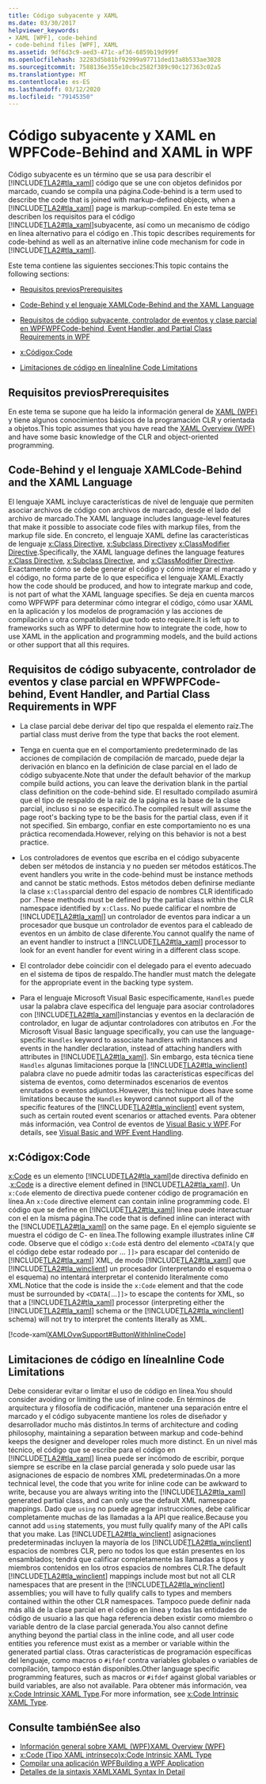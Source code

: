 ```yaml
---
title: Código subyacente y XAML
ms.date: 03/30/2017
helpviewer_keywords:
- XAML [WPF], code-behind
- code-behind files [WPF], XAML
ms.assetid: 9df6d3c9-aed3-471c-af36-6859b19d999f
ms.openlocfilehash: 32283d5b81bf92999a97711ded13a8b533ae3028
ms.sourcegitcommit: 7588136e355e10cbc2582f389c90c127363c02a5
ms.translationtype: MT
ms.contentlocale: es-ES
ms.lasthandoff: 03/12/2020
ms.locfileid: "79145350"
---
```

# <a name="code-behind-and-xaml-in-wpf"></a><span data-ttu-id="d6c5e-102">Código subyacente y XAML en WPF</span><span class="sxs-lookup"><span data-stu-id="d6c5e-102">Code-Behind and XAML in WPF</span></span>
<a name="introduction"></a><span data-ttu-id="d6c5e-103">Código subyacente es un término que se usa para describir el [!INCLUDE[TLA2#tla_xaml](../../../../includes/tla2sharptla-xaml-md.md)] código que se une con objetos definidos por marcado, cuando se compila una página.</span><span class="sxs-lookup"><span data-stu-id="d6c5e-103">Code-behind is a term used to describe the code that is joined with markup-defined objects, when a [!INCLUDE[TLA2#tla_xaml](../../../../includes/tla2sharptla-xaml-md.md)] page is markup-compiled.</span></span> <span data-ttu-id="d6c5e-104">En este tema se describen los requisitos para el código [!INCLUDE[TLA2#tla_xaml](../../../../includes/tla2sharptla-xaml-md.md)]subyacente, así como un mecanismo de código en línea alternativo para el código en .</span><span class="sxs-lookup"><span data-stu-id="d6c5e-104">This topic describes requirements for code-behind as well as an alternative inline code mechanism for code in [!INCLUDE[TLA2#tla_xaml](../../../../includes/tla2sharptla-xaml-md.md)].</span></span>  
  
 <span data-ttu-id="d6c5e-105">Este tema contiene las siguientes secciones:</span><span class="sxs-lookup"><span data-stu-id="d6c5e-105">This topic contains the following sections:</span></span>  
  
- [<span data-ttu-id="d6c5e-106">Requisitos previos</span><span class="sxs-lookup"><span data-stu-id="d6c5e-106">Prerequisites</span></span>](#Prerequisites)  
  
- [<span data-ttu-id="d6c5e-107">Code-Behind y el lenguaje XAML</span><span class="sxs-lookup"><span data-stu-id="d6c5e-107">Code-Behind and the XAML Language</span></span>](#codebehind_and_the_xaml_language)  
  
- [<span data-ttu-id="d6c5e-108">Requisitos de código subyacente, controlador de eventos y clase parcial en WPFWPF</span><span class="sxs-lookup"><span data-stu-id="d6c5e-108">Code-behind, Event Handler, and Partial Class Requirements in WPF</span></span>](#Code_behind__Event_Handler__and_Partial_Class)  
  
- [<span data-ttu-id="d6c5e-109">x:Código</span><span class="sxs-lookup"><span data-stu-id="d6c5e-109">x:Code</span></span>](#x_Code)  
  
- [<span data-ttu-id="d6c5e-110">Limitaciones de código en línea</span><span class="sxs-lookup"><span data-stu-id="d6c5e-110">Inline Code Limitations</span></span>](#Inline_Code_Limitations)  
  
<a name="Prerequisites"></a>
## <a name="prerequisites"></a><span data-ttu-id="d6c5e-111">Requisitos previos</span><span class="sxs-lookup"><span data-stu-id="d6c5e-111">Prerequisites</span></span>  
 <span data-ttu-id="d6c5e-112">En este tema se supone que ha leído la información general de [XAML (WPF)](../../../desktop-wpf/fundamentals/xaml.md) y tiene algunos conocimientos básicos de la programación CLR y orientada a objetos.</span><span class="sxs-lookup"><span data-stu-id="d6c5e-112">This topic assumes that you have read the [XAML Overview (WPF)](../../../desktop-wpf/fundamentals/xaml.md) and have some basic knowledge of the CLR and object-oriented programming.</span></span>  
  
<a name="codebehind_and_the_xaml_language"></a>
## <a name="code-behind-and-the-xaml-language"></a><span data-ttu-id="d6c5e-113">Code-Behind y el lenguaje XAML</span><span class="sxs-lookup"><span data-stu-id="d6c5e-113">Code-Behind and the XAML Language</span></span>  
 <span data-ttu-id="d6c5e-114">El lenguaje XAML incluye características de nivel de lenguaje que permiten asociar archivos de código con archivos de marcado, desde el lado del archivo de marcado.</span><span class="sxs-lookup"><span data-stu-id="d6c5e-114">The XAML language includes language-level features that make it possible to associate code files with markup files, from the markup file side.</span></span> <span data-ttu-id="d6c5e-115">En concreto, el lenguaje XAML define las características de lenguaje [x:Class Directive](../../../desktop-wpf/xaml-services/xclass-directive.md), [x:Subclass Directive](../../../desktop-wpf/xaml-services/xsubclass-directive.md)y [x:ClassModifier Directive](../../../desktop-wpf/xaml-services/xclassmodifier-directive.md).</span><span class="sxs-lookup"><span data-stu-id="d6c5e-115">Specifically, the XAML language defines the language features [x:Class Directive](../../../desktop-wpf/xaml-services/xclass-directive.md), [x:Subclass Directive](../../../desktop-wpf/xaml-services/xsubclass-directive.md), and [x:ClassModifier Directive](../../../desktop-wpf/xaml-services/xclassmodifier-directive.md).</span></span> <span data-ttu-id="d6c5e-116">Exactamente cómo se debe generar el código y cómo integrar el marcado y el código, no forma parte de lo que especifica el lenguaje XAML.</span><span class="sxs-lookup"><span data-stu-id="d6c5e-116">Exactly how the code should be produced, and how to integrate markup and code, is not part of what the XAML language specifies.</span></span> <span data-ttu-id="d6c5e-117">Se deja en cuenta marcos como WPFWPF para determinar cómo integrar el código, cómo usar XAML en la aplicación y los modelos de programación y las acciones de compilación u otra compatibilidad que todo esto requiere.</span><span class="sxs-lookup"><span data-stu-id="d6c5e-117">It is left up to frameworks such as WPF to determine how to integrate the code, how to use XAML in the application and programming models, and the build actions or other support that all this requires.</span></span>  
  
<a name="Code_behind__Event_Handler__and_Partial_Class"></a>
## <a name="code-behind-event-handler-and-partial-class-requirements-in-wpf"></a><span data-ttu-id="d6c5e-118">Requisitos de código subyacente, controlador de eventos y clase parcial en WPFWPF</span><span class="sxs-lookup"><span data-stu-id="d6c5e-118">Code-behind, Event Handler, and Partial Class Requirements in WPF</span></span>  
  
- <span data-ttu-id="d6c5e-119">La clase parcial debe derivar del tipo que respalda el elemento raíz.</span><span class="sxs-lookup"><span data-stu-id="d6c5e-119">The partial class must derive from the type that backs the root element.</span></span>  
  
- <span data-ttu-id="d6c5e-120">Tenga en cuenta que en el comportamiento predeterminado de las acciones de compilación de compilación de marcado, puede dejar la derivación en blanco en la definición de clase parcial en el lado de código subyacente.</span><span class="sxs-lookup"><span data-stu-id="d6c5e-120">Note that under the default behavior of the markup compile build actions, you can leave the derivation blank in the partial class definition on the code-behind side.</span></span> <span data-ttu-id="d6c5e-121">El resultado compilado asumirá que el tipo de respaldo de la raíz de la página es la base de la clase parcial, incluso si no se especificó.</span><span class="sxs-lookup"><span data-stu-id="d6c5e-121">The compiled result will assume the page root's backing type to be the basis for the partial class, even if it not specified.</span></span> <span data-ttu-id="d6c5e-122">Sin embargo, confiar en este comportamiento no es una práctica recomendada.</span><span class="sxs-lookup"><span data-stu-id="d6c5e-122">However, relying on this behavior is not a best practice.</span></span>  
  
- <span data-ttu-id="d6c5e-123">Los controladores de eventos que escriba en el código subyacente deben ser métodos de instancia y no pueden ser métodos estáticos.</span><span class="sxs-lookup"><span data-stu-id="d6c5e-123">The event handlers you write in the code-behind must be instance methods and cannot be static methods.</span></span> <span data-ttu-id="d6c5e-124">Estos métodos deben definirse mediante la clase `x:Class`parcial dentro del espacio de nombres CLR identificado por .</span><span class="sxs-lookup"><span data-stu-id="d6c5e-124">These methods must be defined by the partial class within the CLR namespace identified by `x:Class`.</span></span> <span data-ttu-id="d6c5e-125">No puede calificar el nombre de [!INCLUDE[TLA2#tla_xaml](../../../../includes/tla2sharptla-xaml-md.md)] un controlador de eventos para indicar a un procesador que busque un controlador de eventos para el cableado de eventos en un ámbito de clase diferente.</span><span class="sxs-lookup"><span data-stu-id="d6c5e-125">You cannot qualify the name of an event handler to instruct a [!INCLUDE[TLA2#tla_xaml](../../../../includes/tla2sharptla-xaml-md.md)] processor to look for an event handler for event wiring in a different class scope.</span></span>  
  
- <span data-ttu-id="d6c5e-126">El controlador debe coincidir con el delegado para el evento adecuado en el sistema de tipos de respaldo.</span><span class="sxs-lookup"><span data-stu-id="d6c5e-126">The handler must match the delegate for the appropriate event in the backing type system.</span></span>  
  
- <span data-ttu-id="d6c5e-127">Para el lenguaje Microsoft Visual Basic específicamente, `Handles` puede usar la palabra clave específica del lenguaje para asociar controladores con [!INCLUDE[TLA2#tla_xaml](../../../../includes/tla2sharptla-xaml-md.md)]instancias y eventos en la declaración de controlador, en lugar de adjuntar controladores con atributos en .</span><span class="sxs-lookup"><span data-stu-id="d6c5e-127">For the Microsoft Visual Basic language specifically, you can use the language-specific `Handles` keyword to associate handlers with instances and events in the handler declaration, instead of attaching handlers with attributes in [!INCLUDE[TLA2#tla_xaml](../../../../includes/tla2sharptla-xaml-md.md)].</span></span> <span data-ttu-id="d6c5e-128">Sin embargo, esta técnica tiene `Handles` algunas limitaciones porque la [!INCLUDE[TLA2#tla_winclient](../../../../includes/tla2sharptla-winclient-md.md)] palabra clave no puede admitir todas las características específicas del sistema de eventos, como determinados escenarios de eventos enrutados o eventos adjuntos.</span><span class="sxs-lookup"><span data-stu-id="d6c5e-128">However, this technique does have some limitations because the `Handles` keyword cannot support all of the specific features of the [!INCLUDE[TLA2#tla_winclient](../../../../includes/tla2sharptla-winclient-md.md)] event system, such as certain routed event scenarios or attached events.</span></span> <span data-ttu-id="d6c5e-129">Para obtener más información, vea Control de eventos de [Visual Basic y WPF](visual-basic-and-wpf-event-handling.md).</span><span class="sxs-lookup"><span data-stu-id="d6c5e-129">For details, see [Visual Basic and WPF Event Handling](visual-basic-and-wpf-event-handling.md).</span></span>  
  
<a name="x_Code"></a>
## <a name="xcode"></a><span data-ttu-id="d6c5e-130">x:Código</span><span class="sxs-lookup"><span data-stu-id="d6c5e-130">x:Code</span></span>  
 <span data-ttu-id="d6c5e-131">[x:Code](../../../desktop-wpf/xaml-services/xcode-intrinsic-xaml-type.md) es un elemento [!INCLUDE[TLA2#tla_xaml](../../../../includes/tla2sharptla-xaml-md.md)]de directiva definido en .</span><span class="sxs-lookup"><span data-stu-id="d6c5e-131">[x:Code](../../../desktop-wpf/xaml-services/xcode-intrinsic-xaml-type.md) is a directive element defined in [!INCLUDE[TLA2#tla_xaml](../../../../includes/tla2sharptla-xaml-md.md)].</span></span> <span data-ttu-id="d6c5e-132">Un `x:Code` elemento de directiva puede contener código de programación en línea.</span><span class="sxs-lookup"><span data-stu-id="d6c5e-132">An `x:Code` directive element can contain inline programming code.</span></span> <span data-ttu-id="d6c5e-133">El código que se define en [!INCLUDE[TLA2#tla_xaml](../../../../includes/tla2sharptla-xaml-md.md)] línea puede interactuar con el en la misma página.</span><span class="sxs-lookup"><span data-stu-id="d6c5e-133">The code that is defined inline can interact with the [!INCLUDE[TLA2#tla_xaml](../../../../includes/tla2sharptla-xaml-md.md)] on the same page.</span></span> <span data-ttu-id="d6c5e-134">En el ejemplo siguiente se muestra el código de C- en línea.</span><span class="sxs-lookup"><span data-stu-id="d6c5e-134">The following example illustrates inline C# code.</span></span> <span data-ttu-id="d6c5e-135">Observe que el código `x:Code` está dentro del elemento `<CDATA[`y que el código debe estar rodeado por ... `]]>` para escapar del contenido de [!INCLUDE[TLA2#tla_xaml](../../../../includes/tla2sharptla-xaml-md.md)] XML, de modo [!INCLUDE[TLA2#tla_xaml](../../../../includes/tla2sharptla-xaml-md.md)] que [!INCLUDE[TLA2#tla_winclient](../../../../includes/tla2sharptla-winclient-md.md)] un procesador (interpretando el esquema o el esquema) no intentará interpretar el contenido literalmente como XML.</span><span class="sxs-lookup"><span data-stu-id="d6c5e-135">Notice that the code is inside the `x:Code` element and that the code must be surrounded by `<CDATA[`...`]]>` to escape the contents for XML, so that a [!INCLUDE[TLA2#tla_xaml](../../../../includes/tla2sharptla-xaml-md.md)] processor (interpreting either the [!INCLUDE[TLA2#tla_xaml](../../../../includes/tla2sharptla-xaml-md.md)] schema or the [!INCLUDE[TLA2#tla_winclient](../../../../includes/tla2sharptla-winclient-md.md)] schema) will not try to interpret the contents literally as XML.</span></span>  
  
 [!code-xaml[XAMLOvwSupport#ButtonWithInlineCode](~/samples/snippets/csharp/VS_Snippets_Wpf/XAMLOvwSupport/CSharp/page4.xaml#buttonwithinlinecode)]  
  
<a name="Inline_Code_Limitations"></a>
## <a name="inline-code-limitations"></a><span data-ttu-id="d6c5e-136">Limitaciones de código en línea</span><span class="sxs-lookup"><span data-stu-id="d6c5e-136">Inline Code Limitations</span></span>  
 <span data-ttu-id="d6c5e-137">Debe considerar evitar o limitar el uso de código en línea.</span><span class="sxs-lookup"><span data-stu-id="d6c5e-137">You should consider avoiding or limiting the use of inline code.</span></span> <span data-ttu-id="d6c5e-138">En términos de arquitectura y filosofía de codificación, mantener una separación entre el marcado y el código subyacente mantiene los roles de diseñador y desarrollador mucho más distintos.</span><span class="sxs-lookup"><span data-stu-id="d6c5e-138">In terms of architecture and coding philosophy, maintaining a separation between markup and code-behind keeps the designer and developer roles much more distinct.</span></span> <span data-ttu-id="d6c5e-139">En un nivel más técnico, el código que se escribe para el código en [!INCLUDE[TLA2#tla_xaml](../../../../includes/tla2sharptla-xaml-md.md)] línea puede ser incómodo de escribir, porque siempre se escribe en la clase parcial generada y solo puede usar las asignaciones de espacio de nombres XML predeterminadas.</span><span class="sxs-lookup"><span data-stu-id="d6c5e-139">On a more technical level, the code that you write for inline code can be awkward to write, because you are always writing into the [!INCLUDE[TLA2#tla_xaml](../../../../includes/tla2sharptla-xaml-md.md)] generated partial class, and can only use the default XML namespace mappings.</span></span> <span data-ttu-id="d6c5e-140">Dado que `using` no puede agregar instrucciones, debe calificar completamente muchas de las llamadas a la API que realice.</span><span class="sxs-lookup"><span data-stu-id="d6c5e-140">Because you cannot add `using` statements, you must fully qualify many of the API calls that you make.</span></span> <span data-ttu-id="d6c5e-141">Las [!INCLUDE[TLA2#tla_winclient](../../../../includes/tla2sharptla-winclient-md.md)] asignaciones predeterminadas incluyen la mayoría de los [!INCLUDE[TLA2#tla_winclient](../../../../includes/tla2sharptla-winclient-md.md)] espacios de nombres CLR, pero no todos los que están presentes en los ensamblados; tendrá que calificar completamente las llamadas a tipos y miembros contenidos en los otros espacios de nombres CLR.</span><span class="sxs-lookup"><span data-stu-id="d6c5e-141">The default [!INCLUDE[TLA2#tla_winclient](../../../../includes/tla2sharptla-winclient-md.md)] mappings include most but not all CLR namespaces that are present in the [!INCLUDE[TLA2#tla_winclient](../../../../includes/tla2sharptla-winclient-md.md)] assemblies; you will have to fully qualify calls to types and members contained within the other CLR namespaces.</span></span> <span data-ttu-id="d6c5e-142">Tampoco puede definir nada más allá de la clase parcial en el código en línea y todas las entidades de código de usuario a las que haga referencia deben existir como miembro o variable dentro de la clase parcial generada.</span><span class="sxs-lookup"><span data-stu-id="d6c5e-142">You also cannot define anything beyond the partial class in the inline code, and all user code entities you reference must exist as a member or variable within the generated partial class.</span></span> <span data-ttu-id="d6c5e-143">Otras características de programación específicas del lenguaje, como macros o `#ifdef` contra variables globales o variables de compilación, tampoco están disponibles.</span><span class="sxs-lookup"><span data-stu-id="d6c5e-143">Other language specific programming features, such as macros or `#ifdef` against global variables or build variables, are also not available.</span></span> <span data-ttu-id="d6c5e-144">Para obtener más información, vea [x:Code Intrinsic XAML Type](../../../desktop-wpf/xaml-services/xcode-intrinsic-xaml-type.md).</span><span class="sxs-lookup"><span data-stu-id="d6c5e-144">For more information, see [x:Code Intrinsic XAML Type](../../../desktop-wpf/xaml-services/xcode-intrinsic-xaml-type.md).</span></span>  
  
## <a name="see-also"></a><span data-ttu-id="d6c5e-145">Consulte también</span><span class="sxs-lookup"><span data-stu-id="d6c5e-145">See also</span></span>

- [<span data-ttu-id="d6c5e-146">Información general sobre XAML (WPF)</span><span class="sxs-lookup"><span data-stu-id="d6c5e-146">XAML Overview (WPF)</span></span>](../../../desktop-wpf/fundamentals/xaml.md)
- [<span data-ttu-id="d6c5e-147">x:Code (Tipo XAML intrínseco)</span><span class="sxs-lookup"><span data-stu-id="d6c5e-147">x:Code Intrinsic XAML Type</span></span>](../../../desktop-wpf/xaml-services/xcode-intrinsic-xaml-type.md)
- [<span data-ttu-id="d6c5e-148">Compilar una aplicación WPF</span><span class="sxs-lookup"><span data-stu-id="d6c5e-148">Building a WPF Application</span></span>](../app-development/building-a-wpf-application-wpf.md)
- [<span data-ttu-id="d6c5e-149">Detalles de la sintaxis XAML</span><span class="sxs-lookup"><span data-stu-id="d6c5e-149">XAML Syntax In Detail</span></span>](xaml-syntax-in-detail.md)

